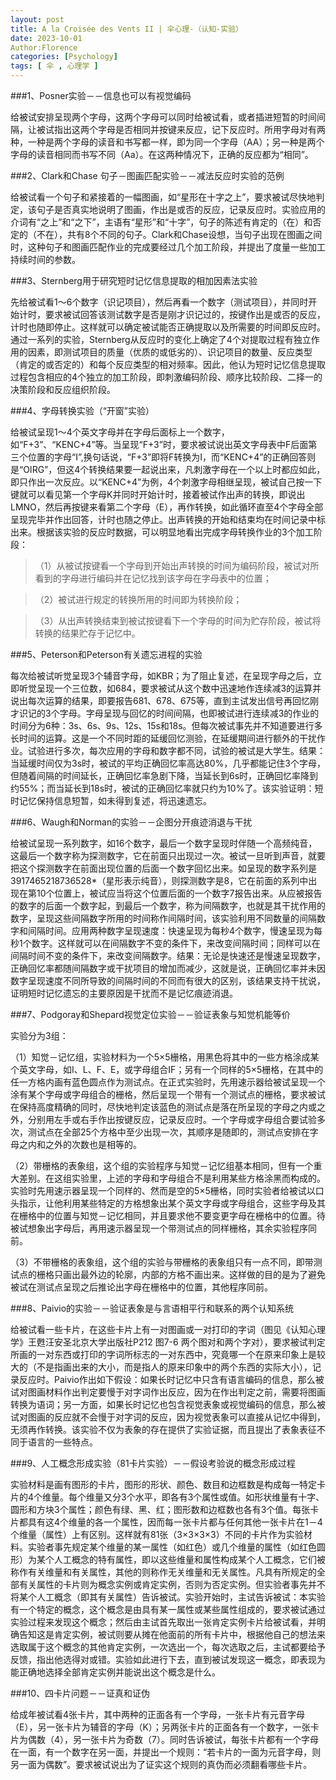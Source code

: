 ```yaml
---
layout: post
title: A la Croisée des Vents II | 伞心理-（认知-实验）
date: 2023-10-01
Author:Florence
categories: [Psychology]
tags: [ 伞 , 心理学 ]
---
```



###1、Posner实验－－信息也可以有视觉编码

给被试安排呈现两个字母，这两个字母可以同时给被试看，或者插进短暂的时间间隔，让被试指出这两个字母是否相同并按键来反应，记下反应时。所用字母对有两种，一种是两个字母的读音和书写都一样，即为同一个字母（AA）；另一种是两个字母的读音相同而书写不同（Aa）。在这两种情况下，正确的反应都为“相同”。

###2、Clark和Chase 句子－图画匹配实验－－减法反应时实验的范例

给被试看一个句子和紧接着的一幅图画，如“星形在十字之上”，要求被试尽快地判定，该句子是否真实地说明了图画，作出是或否的反应，记录反应时。实验应用的介词有“之上”和“之下”，主语有“星形”和“十字”，句子的陈述有肯定的（在）和否定的（不在），共有8个不同的句子。Clark和Chase设想，当句子出现在图画之间时，这种句子和图画匹配作业的完成要经过几个加工阶段，并提出了度量一些加工持续时间的参数。

###3、Sternberg用于研究短时记忆信息提取的相加因素法实验

先给被试看1～6个数字（识记项目），然后再看一个数字（测试项目），并同时开始计时，要求被试回答该测试数字是否是刚才识记过的，按键作出是或否的反应，计时也随即停止。这样就可以确定被试能否正确提取以及所需要的时间即反应时。通过一系列的实验，Sternberg从反应时的变化上确定了4个对提取过程有独立作用的因素，即测试项目的质量（优质的或低劣的）、识记项目的数量、反应类型（肯定的或否定的）和每个反应类型的相对频率。因此，他认为短时记忆信息提取过程包含相应的4个独立的加工阶段，即刺激编码阶段、顺序比较阶段、二择一的决策阶段和反应组织阶段。

###4、字母转换实验（“开窗”实验）

给被试呈现1～4个英文字母并在字母后面标上一个数字，如“F+3”、“KENC+4”等。当呈现“F+3”时，要求被试说出英文字母表中F后面第三个位置的字母“I”,换句话说，“F+3”即将F转换为I，而“KENC+4”的正确回答则是“OIRG”，但这4个转换结果要一起说出来，凡刺激字母在一个以上时都应如此，即只作出一次反应。以“KENC+4”为例，4个刺激字母相继呈现，被试自己按一下键就可以看见第一个字母K并同时开始计时，接着被试作出声的转换，即说出LMNO，然后再按键来看第二个字母（E），再作转换，如此循环直至4个字母全部呈现完毕并作出回答，计时也随之停止。出声转换的开始和结束均在时间记录中标出来。根据该实验的反应时数据，可以明显地看出完成字母转换作业的3个加工阶段：

>（1）从被试按键看一个字母到开始出声转换的时间为编码阶段，被试对所看到的字母进行编码并在记忆找到该字母在字母表中的位置；

>（2）被试进行规定的转换所用的时间即为转换阶段；

>（3）从出声转换结束到被试按键看下一个字母的时间为贮存阶段，被试将转换的结果贮存于记忆中。

###5、Peterson和Peterson有关遗忘进程的实验

每次给被试听觉呈现3个辅音字母，如KBR；为了阻止复述，在呈现字母之后，立即听觉呈现一个三位数，如684，要求被试从这个数中迅速地作连续减3的运算并说出每次运算的结果，即要报告681、678、675等，直到主试发出信号再回忆刚才识记的3个字母。字母呈现与回忆的时间间隔，也即被试进行连续减3的作业的时间分为6种：3s、6s、9s、12s、15s和18s。但每次被试事先并不知道要进行多长时间的运算。这是一个不同时距的延缓回忆测验，在延缓期间进行额外的干扰作业。试验进行多次，每次应用的字母和数字都不同，试验的被试是大学生。结果：当延缓时间仅为3s时，被试的平均正确回忆率高达80%，几乎都能记住3个字母，但随着间隔的时间延长，正确回忆率急剧下降，当延长到6s时，正确回忆率降到约55%；而当延长到18s时，被试的正确回忆率就只约为10%了。该实验证明：短时记忆保持信息短暂，如未得到复述，将迅速遗忘。

###6、Waugh和Norman的实验－－企图分开痕迹消退与干扰

给被试呈现一系列数字，如16个数字，最后一个数字呈现时伴随一个高频纯音，这最后一个数字称为探测数字，它在前面只出现过一次。被试一旦听到声音，就要把这个探测数字在前面出现位置的后面一个数字回忆出来。如呈现的数字系列是3917465218736528*（星形表示纯音），则探测数字是8，它在前面的系列中出现在第10个位置上，被试应当将这个位置后面的一个数字7报告出来。从应被报告的数字的后面一个数字起，到最后一个数字，称为间隔数字，也就是其干扰作用的数字，呈现这些间隔数字所用的时间称作间隔时间，该实验利用不同数量的间隔数字和间隔时间。应用两种数字呈现速度：快速呈现为每秒4个数字，慢速呈现为每秒1个数字。这样就可以在间隔数字不变的条件下，来改变间隔时间；同样可以在间隔时间不变的条件下，来改变间隔数字。结果：无论是快速还是慢速呈现数字，正确回忆率都随间隔数字或干扰项目的增加而减少，这就是说，正确回忆率并未因数字呈现速度不同所导致的间隔时间的不同而有很大的区别，该结果支持干扰说，证明短时记忆遗忘的主要原因是干扰而不是记忆痕迹消退。

###7、Podgoray和Shepard视觉定位实验－－验证表象与知觉机能等价

实验分为3组：

（1）知觉－记忆组，实验材料为一个5×5栅格，用黑色将其中的一些方格涂成某个英文字母，如I、L、F、E，或字母组合IF；另有一个同样的5×5栅格，在其中的任一方格内画有蓝色圆点作为测试点。在正式实验时，先用速示器给被试呈现一个涂有某个字母或字母组合的栅格，然后呈现一个带有一个测试点的栅格，要求被试在保持高度精确的同时，尽快地判定该蓝色的测试点是落在所呈现的字母之内或之外，分别用左手或右手作出按键反应，记录反应时。一个字母或字母组合要试验多次，测试点在全部25个方格中至少出现一次，其顺序是随即的，测试点安排在字母之内和之外的次数也是相等的。

（2）带栅格的表象组，这个组的实验程序与知觉－记忆组基本相同，但有一个重大差别。在这组实验里，上述的字母和字母组合不是利用某些方格涂黑而构成的。实验时先用速示器呈现一个同样的、然而是空的5×5栅格，同时实验者给被试以口头指示，让他利用某些特定的方格想象出某个英文字母或字母组合，这些字母及其在栅格中的位置与知觉－记忆相同，并且要求他不要变更字母在栅格中的位置。待被试想象出字母后，再用速示器呈现一个带测试点的同样栅格，其余实验程序同前。

（3）不带栅格的表象组，这个组的实验与带栅格的表象组只有一点不同，即带测试点的栅格只画出最外边的轮廓，内部的方格不画出来。这样做的目的是为了避免被试在测试点呈现之后推论出字母在栅格中的位置，其他程序同前。

###8、Paivio的实验－－验证表象是与言语相平行和联系的两个认知系统

给被试看一些卡片，在这些卡片上有一对图画或一对打印的字词（图见《认知心理学》王甦汪安圣北京大学出版社P212 图7-6 两个图对和两个字对），要求被试判定所画的一对东西或打印的字词所标志的一对东西中，究竟哪一个在原来印象上是较大的（不是指画出来的大小，而是指人的原来印象中的两个东西的实际大小），记录反应时。Paivio作出如下假设：如果长时记忆中只含有语言编码的信息，那么被试对图画材料作出判定要慢于对字词作出反应，因为在作出判定之前，需要将图画转换为语词；另一方面，如果长时记忆也包含视觉表象或视觉编码的信息，那么被试对图画的反应就不会慢于对字词的反应，因为视觉表象可以直接从记忆中得到，无须再作转换。该实验不仅为表象的存在提供了实验证据，而且提出了表象表征不同于语言的一些特点。

###9、人工概念形成实验（81卡片实验）－－假设考验说的概念形成过程

实验材料是画有图形的卡片，图形的形状、颜色、数目和边框数是构成每一特定卡片的4个维量。每个维量又分3个水平，即各有3个属性或值。如形状维量有十字、圆形和方块3个属性；颜色有绿、黑、红；图形数和边框数也各有3个值。每张卡片都具有这4个维量的各一个属性，因而每一张卡片都与任何其他一张卡片在1－4个维量（属性）上有区别。这样就有81张（3×3×3×3）不同的卡片作为实验材料。实验者事先规定某个维量的某一属性（如红色）或几个维量的属性（如红色圆形）为某个人工概念的特有属性，即以这些维量和属性构成某个人工概念，它们被称作有关维量和有关属性，其他的则称作无关维量和无关属性。凡具有所规定的全部有关属性的卡片则为概念实例或肯定实例，否则为否定实例。但实验者事先并不将某个人工概念（即其有关属性）告诉被试。实验开始时，主试告诉被试：本实验有一个特定的概念，这个概念是由具有某一属性或某些属性组成的，要求被试通过实验过程来发现这个概念；然后由主试首先取出一张肯定实例卡片给被试看，并明确告知这是肯定实例，被试则要从摊在他面前的所有卡片中，根据他自己的想法来选取属于这个概念的其他肯定实例，一次选出一个，每次选取之后，主试都要给予反馈，指出他选得对或错。实验如此进行下去，直到被试发现这一概念，即表现为能正确地选择全部肯定实例并能说出这个概念是什么。

###10、四卡片问题－－证真和证伪

给成年被试看4张卡片，其中两种的正面各有一个字母，一张卡片有元音字母（E），另一张卡片为辅音的字母（K）；另两张卡片的正面各有一个数字，一张卡片为偶数（4），另一张卡片为奇数（7）。同时告诉被试，每张卡片都有一个字母在一面，有一个数字在另一面，并提出一个规则：“若卡片的一面为元音字母，则另一面为偶数”。要求被试说出为了证实这个规则的真伪而必须翻看哪些卡片。